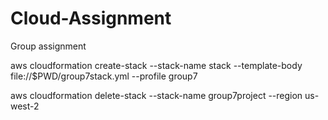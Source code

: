 # Cloud-Assignment
Group assignment

aws cloudformation create-stack --stack-name stack --template-body file://$PWD/group7stack.yml --profile group7

aws cloudformation delete-stack --stack-name group7project --region us-west-2
